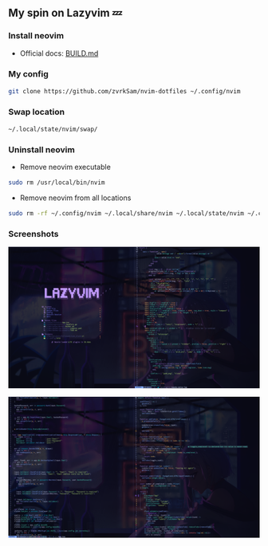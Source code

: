 ## My spin on Lazyvim 💤

### Install neovim

- Official docs: [BUILD.md](https://github.com/neovim/neovim/blob/master/BUILD.md)

### My config

```bash
git clone https://github.com/zvrkSam/nvim-dotfiles ~/.config/nvim
```

### Swap location

```bash
~/.local/state/nvim/swap/
```

### Uninstall neovim

- Remove neovim executable

```bash
sudo rm /usr/local/bin/nvim
```

- Remove neovim from all locations

```bash
sudo rm -rf ~/.config/nvim ~/.local/share/nvim ~/.local/state/nvim ~/.cache/nvim
```

### Screenshots

![Lazyvim](./images/Lazyvim1.png)

![Lazyvim](./images/Lazyvim2.png)
